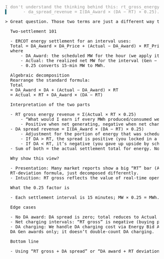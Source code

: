 <pre><font color="#999997">I don&apos;t understand the thinking behind this: rt_gross_energy_revenue = Σ(Actual × RT × 0.25).</font>
<font color="#1C6B77">▌</font><font color="#999997">      - da_spread_revenue = Σ(DA_Award × (DA − RT) × 0.25).</font>

&gt; Great question. Those two terms are just a different way to “slice” the same two‑settlement outcome, not a different settlement method.
  
  Two‑settlement 101
  
  - ERCOT energy settlement for an interval uses:
  Total = DA_Award × DA_Price + (Actual − DA_Award) × RT_Price
  where
      - DA_Award: the scheduled MW for the hour (we apply it across the 4 × 15‑min intervals),
      - Actual: the realized net MW for the interval (Gen − Load),
      - 0.25 converts 15‑min MW to MWh.
  
  Algebraic decomposition
  Rearrange the standard formula:
  Total
  = DA_Award × DA + (Actual − DA_Award) × RT
  = Actual × RT + DA_Award × (DA − RT)
  
  Interpretation of the two parts
  
  - RT gross energy revenue = Σ(Actual × RT × 0.25)
      - “What would I earn if every MWh produced/consumed were settled at the RT price?”
      - Positive when net generating, negative when net charging.
  - DA spread revenue = Σ(DA_Award × (DA − RT) × 0.25)
      - Adjustment for the portion of energy that was scheduled in DA.
      - If DA &gt; RT, the spread is positive (you locked in a better DA price for the scheduled MW).
      - If DA &lt; RT, it’s negative (you gave up upside by scheduling at DA).
  - Sum of both = the actual settlement total for energy. Nothing is double‑counted or omitted.
  
  Why show this view?
  
  - Presentation: Many market reports show a big “RT” bar (Actual × RT) and a separate “DA spread” bar. It’s the same total as the canonical DA +
  RT‑deviation formula, just decomposed differently.
  - Intuition: RT gross reflects the value of real‑time operations; DA spread shows the benefit/cost of your DA position relative to RT.
  
  What the 0.25 factor is
  
  - Each settlement interval is 15 minutes; MW × 0.25 = MWh. We multiply every 15‑min term by 0.25 before summing.
  
  Edge cases
  
  - No DA award: DA spread is zero; total reduces to Actual × RT (as expected).
  - Net charging intervals: “RT gross” is negative (buying power); spread still adjusts only the DA‑scheduled portion.
  - DA charging: We handle DA charging cost via Energy Bid Awards (and any negative Gen awards) in the DA bucket. The “DA spread” term above applies to
  DA Gen awards only; it doesn’t double‑count DA charging.
  
  Bottom line
  
  - Using “RT gross + DA spread” or “DA award + RT deviation” yields identical totals. The first is often easier to compare to published charts (big RT
</pre>